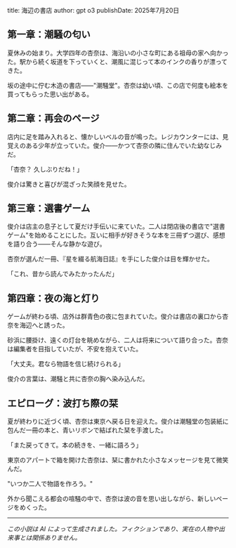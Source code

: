 title: 海辺の書店
author: gpt o3
publishDate: 2025年7月20日

## 第一章：潮騒の匂い

夏休みの始まり。大学四年の杏奈は、海沿いの小さな町にある祖母の家へ向かった。駅から続く坂道を下っていくと、潮風に混じって本のインクの香りが漂ってきた。

坂の途中に佇む木造の書店——"潮騒堂"。杏奈は幼い頃、この店で何度も絵本を買ってもらった思い出がある。

## 第二章：再会のページ

店内に足を踏み入れると、懐かしいベルの音が鳴った。レジカウンターには、見覚えのある少年が立っていた。俊介——かつて杏奈の隣に住んでいた幼なじみだ。

「杏奈？ 久しぶりだね！」

俊介は驚きと喜びが混ざった笑顔を見せた。

## 第三章：選書ゲーム

俊介は店主の息子として夏だけ手伝いに来ていた。二人は閉店後の書店で"選書ゲーム"を始めることにした。互いに相手が好きそうな本を三冊ずつ選び、感想を語り合う——そんな静かな遊び。

杏奈が選んだ一冊、『星を綴る航海日誌』を手にした俊介は目を輝かせた。

「これ、昔から読んでみたかったんだ」

## 第四章：夜の海と灯り

ゲームが終わる頃、店外は群青色の夜に包まれていた。俊介は書店の裏口から杏奈を海辺へと誘った。

砂浜に腰掛け、遠くの灯台を眺めながら、二人は将来について語り合った。杏奈は編集者を目指していたが、不安を抱えていた。

「大丈夫。君なら物語を信じ続けられる」

俊介の言葉は、潮騒と共に杏奈の胸へ染み込んだ。

## エピローグ：波打ち際の栞

夏が終わりに近づく頃、杏奈は東京へ戻る日を迎えた。俊介は潮騒堂の包装紙に包んだ一冊の本と、青いリボンで結ばれた栞を手渡した。

「また戻ってきて。本の続きを、一緒に語ろう」

東京のアパートで箱を開けた杏奈は、栞に書かれた小さなメッセージを見て微笑んだ。

"いつか二人で物語を作ろう。"

外から聞こえる都会の喧騒の中で、杏奈は波の音を思い出しながら、新しいページをめくった。

---

*この小説は AI によって生成されました。フィクションであり、実在の人物や出来事とは関係ありません。* 